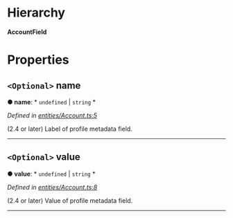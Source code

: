 

# Hierarchy

**AccountField**

# Properties

<a id="name"></a>

## `<Optional>` name

**● name**: * `undefined` &#124; `string`
*

*Defined in [entities/Account.ts:5](https://github.com/lagunehq/core/blob/dae58ab/src/entities/Account.ts#L5)*

(2.4 or later) Label of profile metadata field.

___
<a id="value"></a>

## `<Optional>` value

**● value**: * `undefined` &#124; `string`
*

*Defined in [entities/Account.ts:8](https://github.com/lagunehq/core/blob/dae58ab/src/entities/Account.ts#L8)*

(2.4 or later) Value of profile metadata field.

___

